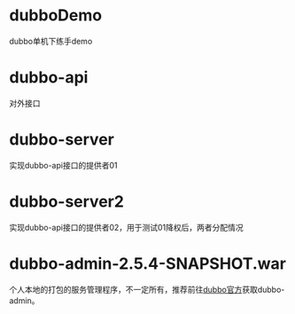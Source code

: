 # dubboDemo
dubbo单机下练手demo
# dubbo-api
对外接口
# dubbo-server
实现dubbo-api接口的提供者01
# dubbo-server2
实现dubbo-api接口的提供者02，用于测试01降权后，两者分配情况
# dubbo-admin-2.5.4-SNAPSHOT.war
个人本地的打包的服务管理程序，不一定所有，推荐前往<a href="https://github.com/alibaba/dubbo" target="_blank">dubbo官方</a>获取dubbo-admin。
